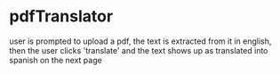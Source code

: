 # pdfTranslator
user is prompted to upload a pdf, the text is extracted from it in english, then the user clicks 'translate' and the text shows up as translated into spanish on the next page
